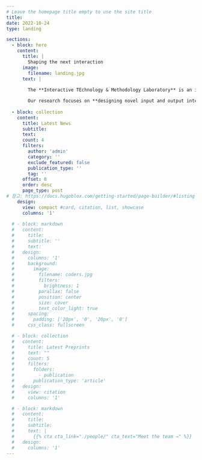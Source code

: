 ```yaml
---
# Leave the homepage title empty to use the site title
title:
date: 2022-10-24
type: landing

sections:
  - block: hero
    content:
      title: |
        Shaping the next interaction
      image:
        filename: landing.jpg
      text: |
        
        The **Interactive TEchnology & Methodology Laboratory** is an interdisciplinary research group in the Department of Software Convergence at Kyung Hee University. 

        Our research focuses on **designing novel input and output interfaces fostering seamless interactions** between humans and computers.
  
  - block: collection
    content:
      title: Latest News
      subtitle:
      text:
      count: 4 
      filters:
        author: 'admin'
        category: ''
        exclude_featured: false
        publication_type: ''
        tag: ''
      offset: 0
      order: desc
      page_type: post
# 참고: https://docs.hugoblox.com/getting-started/page-builder/#listing-view      
    design:
      view: compact #card, citation, list, showcase
      columns: '1'
  
  # - block: markdown
  #   content:
  #     title:
  #     subtitle: ''
  #     text:
  #   design:
  #     columns: '1'
  #     background:
  #       image: 
  #         filename: coders.jpg
  #         filters:
  #           brightness: 1
  #         parallax: false
  #         position: center
  #         size: cover
  #         text_color_light: true
  #     spacing:
  #       padding: ['20px', '0', '20px', '0']
  #     css_class: fullscreen

  # - block: collection
  #   content:
  #     title: Latest Preprints
  #     text: ""
  #     count: 5
  #     filters:
  #       folders:
  #         - publication
  #       publication_type: 'article'
  #   design:
  #     view: citation
  #     columns: '1'

  # - block: markdown
  #   content:
  #     title:
  #     subtitle:
  #     text: |
  #       {{% cta cta_link="./people/" cta_text="Meet the team →" %}}
  #   design:
  #     columns: '1'
---
```

